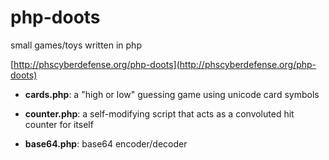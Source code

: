 # php-doots
small games/toys written in php

[http://phscyberdefense.org/php-doots](http://phscyberdefense.org/php-doots)

- **cards.php**: a "high or low" guessing game using unicode card symbols

- **counter.php**: a self-modifying script that acts as a convoluted hit counter for itself

- **base64.php**: base64 encoder/decoder
